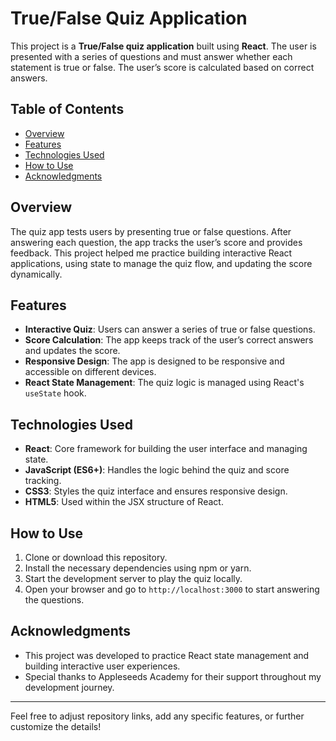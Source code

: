 # True/False Quiz Application

This project is a **True/False quiz application** built using **React**. The user is presented with a series of questions and must answer whether each statement is true or false. The user’s score is calculated based on correct answers.

## Table of Contents
- [Overview](#overview)
- [Features](#features)
- [Technologies Used](#technologies-used)
- [How to Use](#how-to-use)
- [Acknowledgments](#acknowledgments)

## Overview

The quiz app tests users by presenting true or false questions. After answering each question, the app tracks the user’s score and provides feedback. This project helped me practice building interactive React applications, using state to manage the quiz flow, and updating the score dynamically.

## Features

- **Interactive Quiz**: Users can answer a series of true or false questions.
- **Score Calculation**: The app keeps track of the user’s correct answers and updates the score.
- **Responsive Design**: The app is designed to be responsive and accessible on different devices.
- **React State Management**: The quiz logic is managed using React's `useState` hook.

## Technologies Used

- **React**: Core framework for building the user interface and managing state.
- **JavaScript (ES6+)**: Handles the logic behind the quiz and score tracking.
- **CSS3**: Styles the quiz interface and ensures responsive design.
- **HTML5**: Used within the JSX structure of React.

## How to Use

1. Clone or download this repository.
2. Install the necessary dependencies using npm or yarn.
3. Start the development server to play the quiz locally.
4. Open your browser and go to `http://localhost:3000` to start answering the questions.

## Acknowledgments

- This project was developed to practice React state management and building interactive user experiences.
- Special thanks to Appleseeds Academy for their support throughout my development journey.

---

Feel free to adjust repository links, add any specific features, or further customize the details!
